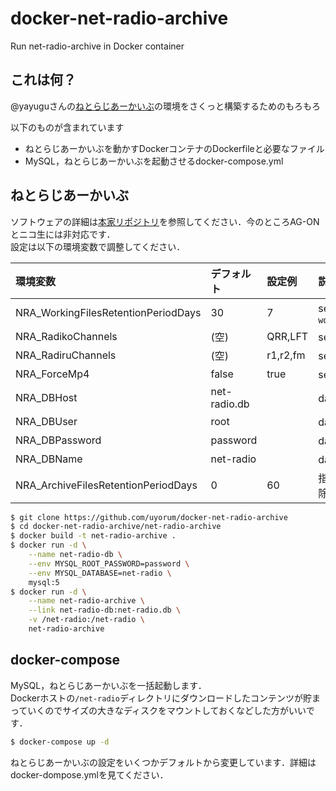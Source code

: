 # docker-net-radio-archive
Run net-radio-archive in Docker container

## これは何？
@yayuguさんの[ねとらじあーかいぶ](https://github.com/yayugu/net-radio-archive)の環境をさくっと構築するためのもろもろ

以下のものが含まれています

* ねとらじあーかいぶを動かすDockerコンテナのDockerfileと必要なファイル
* MySQL，ねとらじあーかいぶを起動させるdocker-compose.yml

## ねとらじあーかいぶ
ソフトウェアの詳細は[本家リポジトリ](https://github.com/yayugu/net-radio-archive)を参照してください．今のところAG-ONとニコ生には非対応です．  
設定は以下の環境変数で調整してください．

|環境変数|デフォルト|設定例|説明|
|:-----|:------|:----|:--|
|NRA_WorkingFilesRetentionPeriodDays|30|7|settings.ymlの`working_files_retention_period_days`|
|NRA_RadikoChannels|(空)|QRR,LFT|settings.ymlの`radiko_channels`|
|NRA_RadiruChannels|(空)|r1,r2,fm|settings.ymlの`radiru_channels`|
|NRA_ForceMp4|false|true|settings.ymlの`force_mp4`|
|NRA_DBHost|net-radio.db||database.ymlの`host`|
|NRA_DBUser|root||database.ymlの`username`|
|NRA_DBPassword|password||database.ymlの`password`|
|NRA_DBName|net-radio||database.ymlの`database`|
|NRA_ArchiveFilesRetentionPeriodDays|0|60|指定日数より古いファイルを自動で削除する(0=自動削除しない)|

```bash
$ git clone https://github.com/uyorum/docker-net-radio-archive
$ cd docker-net-radio-archive/net-radio-archive
$ docker build -t net-radio-archive .
$ docker run -d \
    --name net-radio-db \
    --env MYSQL_ROOT_PASSWORD=password \
    --env MYSQL_DATABASE=net-radio \
    mysql:5
$ docker run -d \
    --name net-radio-archive \
    --link net-radio-db:net-radio.db \
    -v /net-radio:/net-radio \
    net-radio-archive
```

## docker-compose
MySQL，ねとらじあーかいぶを一括起動します．  
Dockerホストの`/net-radio`ディレクトリにダウンロードしたコンテンツが貯まっていくのでサイズの大きなディスクをマウントしておくなどした方がいいです．

```bash
$ docker-compose up -d
```

ねとらじあーかいぶの設定をいくつかデフォルトから変更しています．詳細はdocker-dompose.ymlを見てください．
